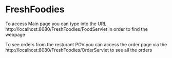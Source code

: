 # FreshFoodies

To access Main page you can type into the URL http://localhost:8080/FreshFoodies/FoodServlet in order to find the webpage

To see orders from the resturant POV you can access the order page via the http://localhost:8080/FreshFoodies/OrderServlet to see all the orders
